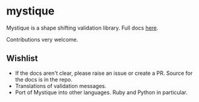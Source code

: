 mystique
========

Mystique is a shape shifting validation library. Full docs <a href="http://zoopcommerce.github.io/mystique">here</a>.

Contributions very welcome.

Wishlist
--------

* If the docs aren't clear, please raise an issue or create a PR. Source for the docs is in the repo.
* Translations of validation messages.
* Port of Mystique into other languages. Ruby and Python in particular.